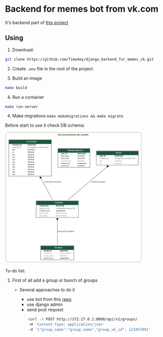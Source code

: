 # Backend for memes bot from vk.com

It's backend part of [this project]()

## Using

1. Download:

```sh
git clone https://github.com/Timo4ey/django_backend_for_memes_vk.git
```

2. Create `.env` file in the root of the project

3. Build an image

```sh
make build
```

4. Run a container

```sh
make run-server
```

4. Make migrations
`make makemigrations && make migrate`

Before start to use it check DB schema:

<img src=readme_static/images/db_diagram.png width="450">

To-do list:

1. First of all add a group or bunch of groups
    - Several approaches to do it
        - use bot from this [repo]()
        - use django admin
        - send post request

        ```sh
            curl -X POST http://172.17.0.1:8000/api/v1/groups/ 
            -H 'Content-Type: application/json'
            -d '{"group_name":"group_name","group_vk_id": 12345789}'
        ```
